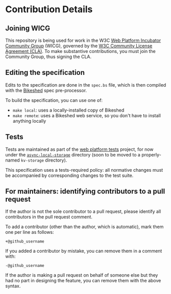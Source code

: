 # Contribution Details

## Joining WICG

This repository is being used for work in the W3C [Web Platform Incubator Community Group](https://www.w3.org/community/wicg/) (WICG), governed by the [W3C Community License Agreement (CLA)](http://www.w3.org/community/about/agreements/cla/). To make substantive contributions, you must join the Community Group, thus signing the CLA.

## Editing the specification

Edits to the specification are done in the `spec.bs` file, which is then compiled with the [Bikeshed](https://tabatkins.github.io/bikeshed/) spec pre-processor.

To build the specification, you can use one of:

- `make local`: uses a locally-installed copy of Bikeshed
- `make remote`: uses a Bikeshed web service, so you don't have to install anything locally

## Tests

Tests are maintained as part of the [web platform tests](https://github.com/web-platform-tests/wpt) project, for now under the [`async-local-storage`](https://github.com/web-platform-tests/wpt/tree/master/async-local-storage) directory (soon to be moved to a properly-named `kv-storage` directory).

This specification uses a tests-required policy: all normative changes must be accompanied by corresponding changes to the test suite.

## For maintainers: identifying contributors to a pull request

If the author is not the sole contributor to a pull request, please identify all contributors in the pull request comment.

To add a contributor (other than the author, which is automatic), mark them one per line as follows:

```
+@github_username
```

If you added a contributor by mistake, you can remove them in a comment with:

```
-@github_username
```

If the author is  making a pull request on behalf of someone else but they had no part in designing the feature, you can remove them with the above syntax.
